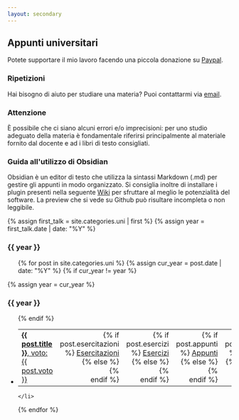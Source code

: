 ```yaml
---
layout: secondary
---
```


## Appunti universitari
Potete supportare il mio lavoro facendo una piccola donazione su [Paypal](https://www.paypal.com/paypalme/merendasaveriomattia).

### Ripetizioni
Hai bisogno di aiuto per studiare una materia? Puoi contattarmi via <a href="mailto:{{ site.mail-work }}">email</a>.

### Attenzione
È possibile che ci siano alcuni errori e/o imprecisioni: per uno studio adeguato della materia è fondamentale riferirsi principalmente al materiale fornito dal docente e ad i libri di testo consigliati.

### Guida all'utilizzo di Obsidian
Obsidian è un editor di testo che utilizza la sintassi Markdown (.md) per gestire gli appunti in modo organizzato. Si consiglia inoltre di installare i plugin presenti nella seguente [Wiki](http://bit.ly/3lfPQiB) per sfruttare al meglio le potenzialità del software. La preview che si vede su Github può risultare incompleta o non leggibile.

<!-- ----------------------- -->

{% assign first_talk = site.categories.uni | first %}
{% assign year = first_talk.date | date: "%Y" %}

<h3>{{ year }}</h3>
<ul class="fa-ul talk-list">
{% for post in site.categories.uni %}
	{% assign cur_year = post.date | date: "%Y" %}
	{% if cur_year != year %}
</ul>
		{% assign year = cur_year %} 
<h3>{{ year }}</h3>
<ul class="fa-ul talk-list">
	{% endif %}
	<li >
		<table class="responsive-table">
			<tr>
				<td class="title" style="width:40%;"><a href="{{ post.url }}"><b>{{ post.title }}</b>, voto: {{ post.voto }}</a></td>
				<!-- Esercitazioni -->
				<td class="esercitazioni" style="text-align: right; width:17%;">
					{% if post.esercitazioni %}
						<i class="fas fa-book-open"></i> <a target="_blank" href="{{ post.esercitazioni }}">Esercitazioni</a>
					{% else %}
						<span style="opacity: 0;"><i class="fas fa-pen-nib"></i> Esercitazioni</span>
					{% endif %}
				</td>
				<!-- Esercizi -->
				<td class="esercizi" style="text-align: right; width:12%;">
					{% if post.esercizi %}
						<i class="fas fa-pen-nib"></i> <a target="_blank" href="{{ post.esercizi }}">Esercizi</a>
					{% else %}
						<span style="opacity: 0;"><i class="fas fa-pen-nib"></i> Esercizi</span>
					{% endif %}
				</td>
				<!-- Appunti -->
				<td class="appunti" style="text-align: right; width:15%;">
					{% if post.appunti %}
						<i class="fas fa-pen"></i> <a target="_blank" href="{{ post.appunti }}">Appunti</a>
					{% else %}
						<span style="opacity: 0;"><i class="fas fa-pen-nib"></i> Appunti</span>
					{% endif %}
				</td>
				<!-- Github -->
				<td class="github" style="text-align: right; width:10%;">
					{% if post.github %}
						<i class="fas fa-code-branch"></i> <a target="_blank" href="{{ post.github }}">Github</a>
					{% else %}
						<span style="opacity: 0;"><i class="fas fa-pen-nib"></i> Github</span>
					{% endif %}
				</td>
			</tr>
		</table>

	</li>
{% endfor %}
</ul>